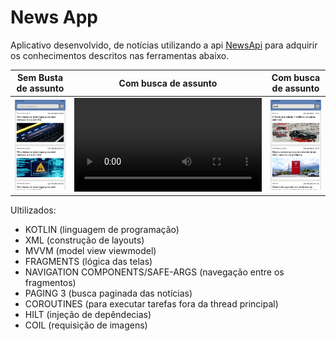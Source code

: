 # News App

Aplicativo desenvolvido, de notícias utilizando a api [NewsApi](https://newsapi.org/) para adquirir os conhecimentos descritos nas ferramentas abaixo.

| Sem Busta de assunto           | Com busca de assunto                                  | Com busca de assunto                                |
|-----------------------------|-----------------------------------------------------------|-----------------------------------------------------------|
| ![Screenshot](screenshots/Screenshot_20241026-034116.png) | ![Screenshot](screenshots/20241025163748.mp4) | ![Screenshot](screenshots/Screenshot_20241026-034202.png) |

Ultilizados:
* KOTLIN (linguagem de programação)
* XML (construção de layouts)
* MVVM (model view viewmodel)
* FRAGMENTS (lógica das telas)
* NAVIGATION COMPONENTS/SAFE-ARGS (navegação entre os fragmentos)
* PAGING 3 (busca paginada das notícias)
* COROUTINES (para executar tarefas fora da thread principal)
* HILT (injeção de depêndecias)
* COIL (requisição de imagens)
